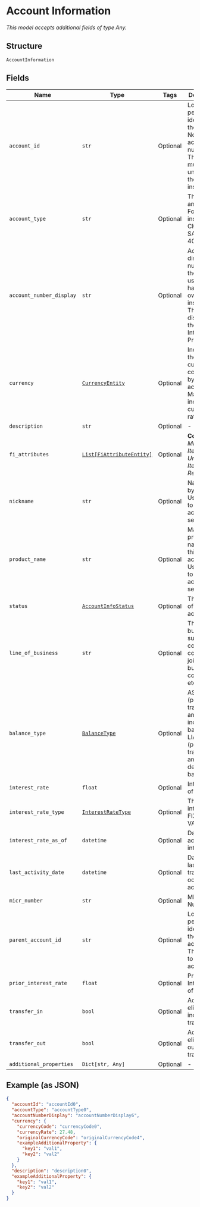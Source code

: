 
# Account Information

*This model accepts additional fields of type Any.*

## Structure

`AccountInformation`

## Fields

| Name | Type | Tags | Description |
|  --- | --- | --- | --- |
| `account_id` | `str` | Optional | Long-term persistent identity of the account. Not an account number. This identity must be unique to the owning institution. |
| `account_type` | `str` | Optional | The type of an account. For instance, CHECKING, SAVINGS, 401K, etc. |
| `account_number_display` | `str` | Optional | Account display number for the end user’s handle at owning institution. This is to be displayed by the Interface Provider. |
| `currency` | [`CurrencyEntity`](../../doc/models/currency-entity.md) | Optional | Indicates the currency code used by the account. May also include currency rate. |
| `description` | `str` | Optional | - |
| `fi_attributes` | [`List[FiAttributeEntity]`](../../doc/models/fi-attribute-entity.md) | Optional | **Constraints**: *Minimum Items*: `1`, *Unique Items Required* |
| `nickname` | `str` | Optional | Name given by the user. Used in UIs to assist in account selection |
| `product_name` | `str` | Optional | Marketed product name for this account.  Used in UIs to assist in account selection |
| `status` | [`AccountInfoStatus`](../../doc/models/account-info-status.md) | Optional | The status of an account. |
| `line_of_business` | `str` | Optional | The line of business, such as consumer, consumer joint, small business, corporate, etc. |
| `balance_type` | [`BalanceType`](../../doc/models/balance-type.md) | Optional | ASSET (positive transaction amount increases balance), LIABILITY (positive transaction amount decreases balance) |
| `interest_rate` | `float` | Optional | Interest Rate of Account |
| `interest_rate_type` | [`InterestRateType`](../../doc/models/interest-rate-type.md) | Optional | The type of interest rate. FIXED or VARIABLE. |
| `interest_rate_as_of` | `datetime` | Optional | Date of account’s interest rate |
| `last_activity_date` | `datetime` | Optional | Date that last transaction occurred on account |
| `micr_number` | `str` | Optional | MICR Number |
| `parent_account_id` | `str` | Optional | Long-term persistent identity of the parent account. This is used to group accounts. |
| `prior_interest_rate` | `float` | Optional | Previous Interest Rate of Account |
| `transfer_in` | `bool` | Optional | Account is eligible for incoming transfers |
| `transfer_out` | `bool` | Optional | Account is eligible for outgoing transfers |
| `additional_properties` | `Dict[str, Any]` | Optional | - |

## Example (as JSON)

```json
{
  "accountId": "accountId0",
  "accountType": "accountType0",
  "accountNumberDisplay": "accountNumberDisplay6",
  "currency": {
    "currencyCode": "currencyCode0",
    "currencyRate": 27.48,
    "originalCurrencyCode": "originalCurrencyCode4",
    "exampleAdditionalProperty": {
      "key1": "val1",
      "key2": "val2"
    }
  },
  "description": "description0",
  "exampleAdditionalProperty": {
    "key1": "val1",
    "key2": "val2"
  }
}
```

